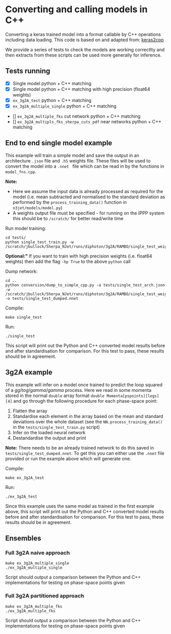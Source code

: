 # Converting and calling models in C++

Converting a keras trained model into a format callable by C++ operations including data loading.
This code is based on and adapted from: [keras2cpp](https://github.com/pplonski/keras2cpp)

We provide a series of tests to check the models are working correctlty and then extracts from these scripts can be used more generally for inference.

## Tests running

- [x] Single model python + C++ matching
- [x] Single model python + C++ matching with high precision (float64 weights)
- [x] `ex_3g2A_test` python + C++ matching
- [x] `ex_3g2A_multiple_single` python + C++ matching
- [] `ex_3g2A_multiple_fks` cut network python + C++ matching
- [] `ex_3g2A_multipls_fks_sherpa_cuts_pdf` near networks python + C++ matching

## End to end single model example

This example will train a simple model and save the output in an architecture `.json` file and `.h5` weights file. These files will be used to convert the model into a `.nnet ` file which can be read in by the functions in `model_fns.cpp`.

**Note:**
- Here we assume the input data is already processed as required for the model (i.e. mean subtracted and normalised to the standard deviation as performed by the `process_training_data()` function in `n3jet/models/model.py`)
- A weights output file must be specified - for running on the IPPP system this should be to `/scratch/` for better read/write time

Run model training:
```
cd tests/
python single_test_train.py -w /scratch/jbullock/Sherpa_NJet/runs/diphoton/3g2A/RAMBO/single_test_weights.h5
```

**Optional:"** If you want to train with high precision weights
  (i.e. float64 weights) then add the flag `-hp True` to the above
  `python` call

Dump network:
```
cd ..
python conversion/dump_to_simple_cpp.py -a tests/single_test_arch.json -w /scratch/jbullock/Sherpa_NJet/runs/diphoton/3g2A/RAMBO/single_test_weights.h5 -o tests/single_test_dumped.nnet
```

Compile:
```
make single_test
```

Run:
```
./single_test
```

This script will print out the Python and C++ converted model results before and after standardisation for comparison. For this test to pass, these results should be in agreement. 

## 3g2A example

This example will infer on a model once trained to predict the loop squared of a $gg /to g /gamma /gamma$ process. Here we read in some momenta stored in the normal `double` array format `double Momenta[pspoints][legs][4]` and go through the following procedure for each phase-space point:

1. Flatten the array
2. Standardise each element in the array based on the mean and standard deviations over the whole dataset (see the `NN.process_training_data()` in the `tests/single_test_train.py` script)
3. Infer on the loaded neural network
4. Destandardise the output and print

**Note:** There needs to be an already trained network to do this saved in `tests/single_test_dumped.nnet`. To get this you can either use the `.nnet` file provided or run the example above which will generate one.

Compile:
```
make ex_3g2A_test
```

Run:
```
./ex_3g2A_test
```

Since this example uses the same model as trained in the first example above, this script will print out the Python and C++ converted model results before and after standardisation for comparison. For this test to pass, these results should be in agreement.

## Ensembles

### Full 3g2A naive approach

```
make ex_3g2A_multiple_single
./ex_3g2A_multiple_single
```

Script should output a comparison between the Python and C++ implementations for testing on phase-space points given

### Full 3g2A partitioned approach


```
make ex_3g2A_multiple_fks
./ex_3g2A_multiple_fks
```

Script should output a comparison between the Python and C++ implementations for testing on phase-space points given
